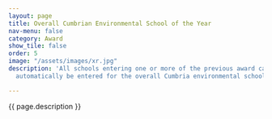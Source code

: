 ```yaml
---
layout: page
title: Overall Cumbrian Environmental School of the Year
nav-menu: false
category: Award
show_tile: false
order: 5
image: "/assets/images/xr.jpg"
description: 'All schools entering one or more of the previous award categories will
  automatically be entered for the overall Cumbria environmental school of the year. '

---
```

{{ page.description }}